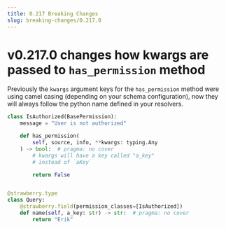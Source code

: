 ```yaml
---
title: 0.217 Breaking Changes
slug: breaking-changes/0.217.0
---
```


# v0.217.0 changes how kwargs are passed to `has_permission` method

Previously the `kwargs` argument keys for the `has_permission` method were using
camel casing (depending on your schema configuration), now they will always
follow the python name defined in your resolvers.

```python
class IsAuthorized(BasePermission):
    message = "User is not authorized"

    def has_permission(
        self, source, info, **kwargs: typing.Any
    ) -> bool:  # pragma: no cover
        # kwargs will have a key called "a_key"
        # instead of `aKey`

        return False


@strawberry.type
class Query:
    @strawberry.field(permission_classes=[IsAuthorized])
    def name(self, a_key: str) -> str:  # pragma: no cover
        return "Erik"
```
